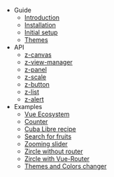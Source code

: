 - Guide
  - [Introduction](zircleUI/?id=introduction)
  - [Installation](zircleUI/?id=installation)
  - [Initial setup](zircleUI/?id=initial-setup-and-starter-templates)
  - [Themes](zircleUI/?id=themes-and-colors)
- API
  - [z-canvas](zircleUI/?id=z-canvas)
  - [z-view-manager](zircleUI/?id=z-view-manager)
  - [z-panel](zircleUI/?id=z-panel)
  - [z-scale](zircleUI/?id=z-scale)
  - [z-button](zircleUI/?id=z-button)
  - [z-list](zircleUI/?id=z-list)
  - [z-alert](zircleUI/?id=z-alert)
- Examples
  - [Vue Ecosystem](zircleUI/?id=quick-examples)
  - [Counter](zircleUI/?id=counter)
  - [Cuba Libre recipe](zircleUI/?id=cuba-libre-recipe)
  - [Search for fruits](zircleUI/?id=search-for-fruits)
  - [Zooming slider](zircleUI/?id=zooming-slider)
  - [Zircle without router](zircleUI/?id=zircle-without-router)
  - [Zircle with Vue-Router](zircleUI/?id=zircle-with-vue-router)
  - [Themes and Colors changer](zircleUI/?id=themes-and-colors-changer)